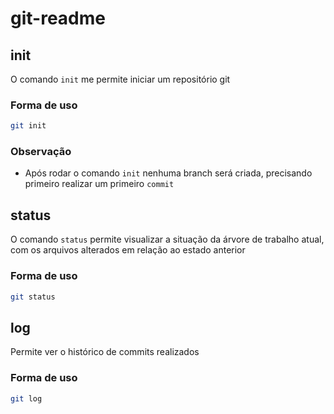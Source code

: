 # git-readme

## init

O comando `init` me permite iniciar um repositório git

### Forma de uso

```bash
git init
```

### Observação

* Após rodar o comando `init` nenhuma branch será criada, precisando primeiro realizar um primeiro `commit`

## status

O comando `status` permite visualizar a situação da árvore de trabalho atual, com os arquivos alterados em relação ao estado anterior

### Forma de uso

```bash
git status
```

## log

Permite ver o histórico de commits realizados

### Forma de uso

```bash
git log
```


